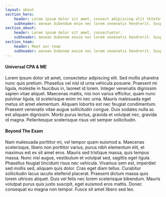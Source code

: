 ```yaml
---
layout: about
section_hero:
    header: Lorem ipsum dolor sit amet, consect adipiscing elit tktktktktktk
    subheader: aenean bibendum enim nec lorem venenatis hendrerit. Suspendisse sit amet eleifend mi, eu luctus neque. Nunc gragvidea mattis metus,ac commodo neque et.
section_about:
    header: Lorem ipsum dolor sit amet, consectuetur.
    subheader: aenean bubenem enuim nec lorem venenatis hendrerit. Suspendisse sit amet eleifend mi, eu luctus neque. Nuncu gravida mattis metus, ac. Commodo neque mattis et. Praesent pretiumnisi nisl, id maximus orci gravida quis. Maecenas suscipit eros id accumsan faucibus.
section_team:
    header: Meet our team
    subheader: aenean bubenem enuim nec lorem venenatis hendrerit. Suspendisse sit amet eleifend mi, eu luctus neque. Nuncu gravida mattis metus, ac. Commodo neque mattis et. Praesent pretiumnisi nisl, id maximus orci gravida quis. Maecenas suscipit eros id accumsan faucibus.
---
```

#### Universal CPA & ME ####
Lorem ipsum dolor sit amet, consectetur adipiscing elit. Sed mollis pharetra nunc quis pretium. Phasellus vel nisl id urna vehicula posuere. Praesent mi ligula, molestie in faucibus in, laoreet id lorem. Integer venenatis dignissim sapien vitae aliquet. Maecenas mattis, nisi non varius efficitur, quam nunc pulvinar ligula, id scelerisque enim mi nec urna. Mauris malesuada eget metus sit amet elementum. Aliquam lobortis est nec feugiat condimentum. Praesent venenatis vitae augue sollicitudin congue. Duis sodales nulla ac est aliquam dignissim. Morbi purus lectus, gravida et volutpat nec, gravida id magna. Pellentesque scelerisque risus vel semper sollicitudin.

#### Beyond The Exam ####
Nam malesuada porttitor mi, vel tempor quam euismod a. Maecenas scelerisque, libero non porttitor varius, purus nibh elementum elit, et maximus est ex sit amet eros. Mauris sed tristique massa, quis tempus massa. Nunc nisl augue, vestibulum et volutpat sed, sagittis eget ligula. Phasellus feugiat tincidunt risus nec vehicula. Vivamus sem est, imperdiet sed mollis sed, aliquam quis dolor. Cras eget diam tellus. Curabitur sollicitudin lacus iaculis eleifend placerat. Praesent dictum massa quis lorem ultrices aliquet. Duis vel felis nec lorem scelerisque bibendum. Mauris volutpat purus quis justo suscipit, eget euismod eros mattis. Donec consequat eu magna non tempor. Fusce sit amet libero sed leo.